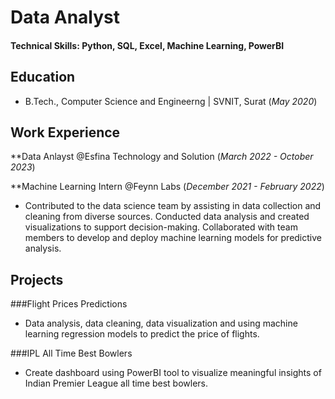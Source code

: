 # Data Analyst

#### Technical Skills: Python, SQL, Excel, Machine Learning, PowerBI

## Education
- B.Tech., Computer Science and Engineerng | SVNIT, Surat (_May 2020_)

## Work Experience 
**Data Anlayst @Esfina Technology and Solution (_March 2022 - October 2023_)

**Machine Learning Intern @Feynn Labs (_December 2021 - February 2022_)
- Contributed to the data science team by assisting in data collection and cleaning from diverse sources. Conducted data analysis and created visualizations to support decision-making. Collaborated with team members to develop and deploy machine learning models for predictive analysis.

## Projects
###Flight Prices Predictions
- Data analysis, data cleaning, data visualization and using machine learning regression models to predict the price of flights.

###IPL All Time Best Bowlers
- Create dashboard using PowerBI tool to visualize meaningful insights of Indian Premier League all time best bowlers.
